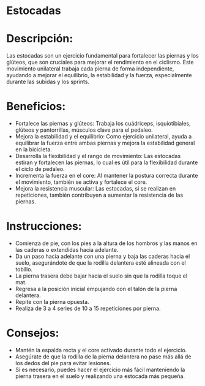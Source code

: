 # Estocadas

# Descripción:

Las estocadas son un ejercicio fundamental para fortalecer las piernas y los glúteos, que son cruciales para mejorar el rendimiento en el ciclismo. Este movimiento unilateral trabaja cada pierna de forma independiente, ayudando a mejorar el equilibrio, la estabilidad y la fuerza, especialmente durante las subidas y los sprints.

# Beneficios:

- Fortalece las piernas y glúteos: Trabaja los cuádriceps, isquiotibiales, glúteos y pantorrillas, músculos clave para el pedaleo.
- Mejora la estabilidad y el equilibrio: Como ejercicio unilateral, ayuda a equilibrar la fuerza entre ambas piernas y mejora la estabilidad general en la bicicleta.
- Desarrolla la flexibilidad y el rango de movimiento: Las estocadas estiran y fortalecen las piernas, lo cual es útil para la flexibilidad durante el ciclo de pedaleo.
- Incrementa la fuerza en el core: Al mantener la postura correcta durante el movimiento, también se activa y fortalece el core.
- Mejora la resistencia muscular: Las estocadas, si se realizan en repeticiones, también contribuyen a aumentar la resistencia de las piernas.

# Instrucciones:

- Comienza de pie, con los pies a la altura de los hombros y las manos en las caderas o extendidas hacia adelante.
- Da un paso hacia adelante con una pierna y baja las caderas hacia el suelo, asegurándote de que la rodilla delantera esté alineada con el tobillo.
- La pierna trasera debe bajar hacia el suelo sin que la rodilla toque el mat.
- Regresa a la posición inicial empujando con el talón de la pierna delantera.
- Repite con la pierna opuesta.
- Realiza de 3 a 4 series de 10 a 15 repeticiones por pierna.

# Consejos:

- Mantén la espalda recta y el core activado durante todo el ejercicio.
- Asegúrate de que la rodilla de la pierna delantera no pase más allá de los dedos del pie para evitar lesiones.
- Si es necesario, puedes hacer el ejercicio más fácil manteniendo la pierna trasera en el suelo y realizando una estocada más pequeña.
